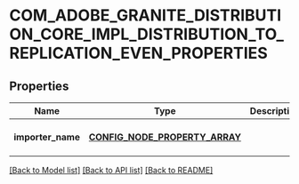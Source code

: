 # COM_ADOBE_GRANITE_DISTRIBUTION_CORE_IMPL_DISTRIBUTION_TO_REPLICATION_EVEN_PROPERTIES

## Properties
Name | Type | Description | Notes
------------ | ------------- | ------------- | -------------
**importer_name** | [**CONFIG_NODE_PROPERTY_ARRAY**](configNodePropertyArray.md) |  | [optional] [default to null]

[[Back to Model list]](../README.md#documentation-for-models) [[Back to API list]](../README.md#documentation-for-api-endpoints) [[Back to README]](../README.md)


